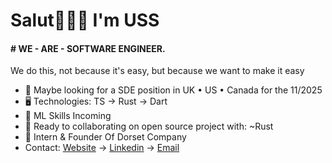 Salut👦🏾🤝 I'm USS
=======================================================================================================================================

#### # WE - ARE - SOFTWARE ENGINEER.
We do this, not because it's easy, but because we want to make it easy

* 👀 Maybe looking for a SDE position in UK • US • Canada for the 11/2025
* 🖥️ Technologies: TS → Rust → Dart
* 🌱 ML Skills Incoming
* 🤝 Ready to collaborating on open source project with: ~Rust
* 🪽 Intern & Founder Of Dorset Company
* Contact: [Website](https://uss-franckmekoulou.web.app/) → [Linkedin](https://www.linkedin.com/in/franck-mekoulou/) → [Email](mailto:franckmekoulou.dev@hotmail.com)


